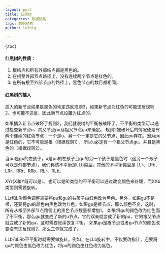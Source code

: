 ```yaml
---
layout: post
title: 红黑树
categories: 数据结构
tags: 数据结构
author: leihtg

---
```



{:toc}

#### **红黑树的性质**：  

1. 根结点和所有外部结点都是黑色的。
2. 在根至外部节点路径上，没有连续两个节点是红色的。
3. 在所有根至外部节点的路径上，黑色节点的数目都相同。

#### **红黑树的插入**

插入的新节点如果是黑色的肯定违反规则3，如果新节点为红色的可能违反规则2，也可能不违反，因此新节点设置为红点的。

如果插入新节点破坏了规则2，我们就说树的平衡被破坏了。不平衡的类型可以通过检查新节点u、其父节点pu及祖父节点gu来确定。
规则2被破坏后的情况便是有两个连续的红色节点：一个是u、另一个一定是它的父节点，因此pu存在。因为pu是红色的，它不可能是根（根据规则1），
所以u必定有一个祖父节点gu，并且是黑色的（根据规则2）。

当pu是gu的左孩子，u是pu的左孩子且gu的另一个孩子是黑色时（这另一个孩子可以是外部节点），我们称该不平衡是LLb类型。其他的不平衡类型是
LLr、LRb、LRr、RRr、RRb、RLr、RLb。

XYr(X和Y既可以是L，也可以是R)类型的不平衡可以通过改变颜色来处理，而XXb类型则需要旋转。

LLr和LRr颜色调整需要将pu和gu的右孩子由红色改为黑色。另外，如果gu不是根，还要将gu的颜色由黑色改为红色。如果gu是根节点，那么颜色不变，这时，
所有从根至外部节点路径上的黑色节点数量都增加1。
如果将gu的颜色改为红色而了不平衡，那么gu就变成了新的u节点，它的双亲就变成了新的pu，它的祖父节点就变成了新的gu，这时需要继续恢复平衡。
如果gu是根节点或者gu节点的颜色改变没有违反规则2，那么工作就完成了。

LLb和LRb不平衡时就需要做旋转，例如，在LLb旋转中，不仅要改指针，还要将gu的颜色由黑色改为红色，将pu的颜色由红色改为黑色。


